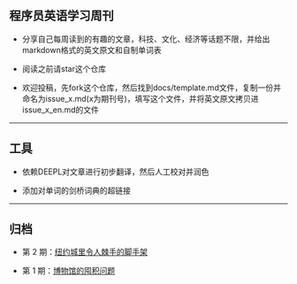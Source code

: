 ## 程序员英语学习周刊

- 分享自己每周读到的有趣的文章，科技、文化、经济等话题不限，并给出markdown格式的英文原文和自制单词表

- 阅读之前请star这个仓库

- 欢迎投稿，先fork这个仓库，然后找到docs/template.md文件，复制一份并命名为issue_x.md(x为期刊号)，填写这个文件，并将英文原文拷贝进issue_x_en.md的文件

------



## 工具

- 依赖DEEPL对文章进行初步翻译，然后人工校对并润色

- 添加对单词的剑桥词典的超链接

------



## 归档

- 第 2 期：<a href="docs/issue_2.md">纽约城里令人棘手的脚手架</a>

- 第 1 期：<a href="docs/issue_1.md">博物馆的囤积问题</a>

  

  

